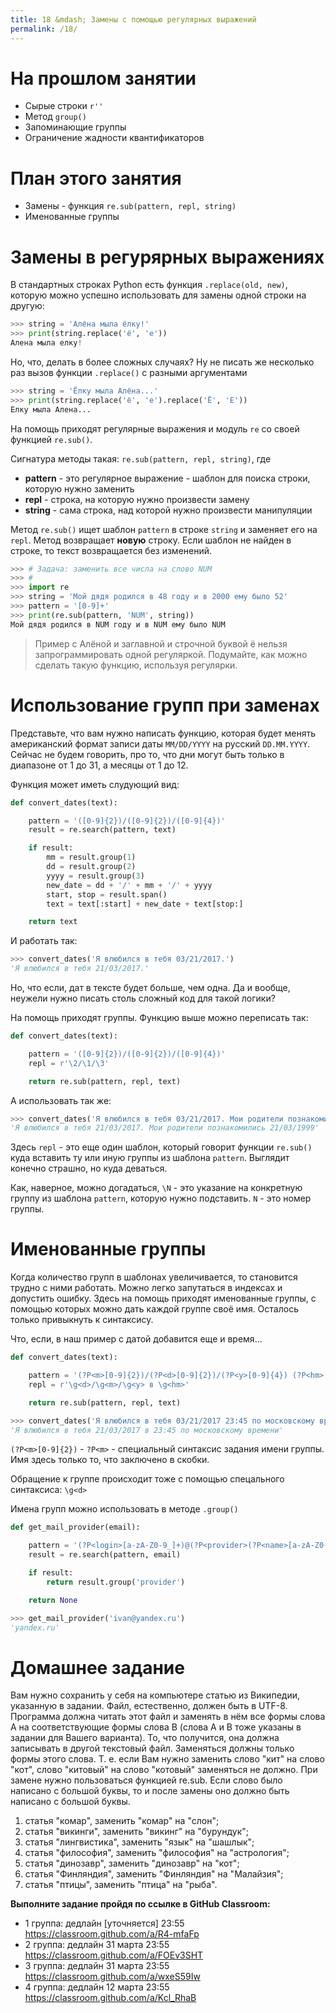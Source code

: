 ```yaml
---
title: 18 &mdash; Замены с помощью регулярных выражений
permalink: /18/
---
```


# На прошлом занятии

* Сырые строки `r''`
* Метод `group()`
* Запоминающие группы
* Ограничение жадности квантификаторов

# План этого занятия

* Замены - функция `re.sub(pattern, repl, string)`
* Именованные группы


# Замены в регурярных выражениях

В стандартных строках Python есть функция `.replace(old, new)`, которую можно успешно использовать для замены одной строки на другую:

```python
>>> string = 'Алёна мыла ёлку!'
>>> print(string.replace('ё', 'е'))
Алена мыла елку!
```

Но, что, делать в более сложных случаях? Ну не писать же несколько раз вызов функции `.replace()` с разными аргументами

```python
>>> string = 'Ёлку мыла Алёна...'
>>> print(string.replace('ё', 'е').replace('Ё', 'Е'))
Елку мыла Алена...
```

На помощь приходят регулярные выражения и модуль `re` со своей функцией `re.sub()`.

Сигнатура методы такая: `re.sub(pattern, repl, string)`, где

* **pattern** - это регулярное выражение - шаблон для поиска строки, которую нужно заменить
* **repl** - строка, на которую нужно произвести замену
* **string** - сама строка, над которой нужно произвести манипуляции

Метод `re.sub()` ищет шаблон `pattern` в строке `string` и заменяет его на `repl`.
Метод возвращает **новую** строку. Если шаблон не найден в строке, то текст возвращается без изменений.


```python
>>> # Задача: заменить все числа на слово NUM
>>> #
>>> import re
>>> string = 'Мой дядя родился в 48 году и в 2000 ему было 52'
>>> pattern = '[0-9]+'
>>> print(re.sub(pattern, 'NUM', string))
Мой дядя родился в NUM году и в NUM ему было NUM
```

> Пример с Алёной и заглавной и строчной буквой ё нельзя запрограммировать одной регуляркой. Подумайте, как можно сделать такую функцию, используя регулярки.


# Использование групп при заменах

Представьте, что вам нужно написать функцию, которая будет менять американский формат записи даты `MM/DD/YYYY` на русский `DD.MM.YYYY`. Сейчас не будем говорить, про то, что дни могут быть только в диапазоне от 1 до 31, а месяцы от 1 до 12.

Функция может иметь слудующий вид:

```python
def convert_dates(text):

    pattern = '([0-9]{2})/([0-9]{2})/([0-9]{4})'
    result = re.search(pattern, text)

    if result:
        mm = result.group(1)
        dd = result.group(2)
        yyyy = result.group(3)
        new_date = dd + '/' + mm + '/' + yyyy
        start, stop = result.span()
        text = text[:start] + new_date + text[stop:]

    return text
```

И работать так:

```python
>>> convert_dates('Я влюбился в тебя 03/21/2017.')
'Я влюбился в тебя 21/03/2017.'
```

Но, что если, дат в тексте будет больше, чем одна. Да и вообще, неужели нужно писать столь сложный код для такой логики?

На помощь приходят группы. Функцию выше можно переписать так:

```python
def convert_dates(text):

    pattern = '([0-9]{2})/([0-9]{2})/([0-9]{4})'
    repl = r'\2/\1/\3'

    return re.sub(pattern, repl, text)
```

А использовать так же:

```python
>>> convert_dates('Я влюбился в тебя 03/21/2017. Мои родители познакомились 03/21/1999')
'Я влюбился в тебя 21/03/2017. Мои родители познакомились 21/03/1999'
```

Здесь `repl` - это еще один шаблон, который говорит функции `re.sub()` куда вставить ту или иную группы из шаблона `pattern`. Выглядит конечно страшно, но куда деваться.

Как, наверное, можно догадаться, `\N` - это указание на конкретную группу из шаблона `pattern`, которую нужно подставить. `N` - это номер группы.


# Именованные группы

Когда количество групп в шаблонах увеличивается, то становится трудно с ними работать. Можно легко запутаться в индексах и допустить ошибку. Здесь на помощь приходят именованные группы, с помощью которых можно дать каждой группе своё имя. Осталось только привыкнуть к синтаксису.

Что, если, в наш пример с датой добавится еще и время...

```python
def convert_dates(text):

    pattern = '(?P<m>[0-9]{2})/(?P<d>[0-9]{2})/(?P<y>[0-9]{4}) (?P<hm>[0-9]{2}:[0-9]{2})'
    repl = r'\g<d>/\g<m>/\g<y> в \g<hm>'

    return re.sub(pattern, repl, text)
```

```python
>>> convert_dates('Я влюбился в тебя 03/21/2017 23:45 по московскому времени')
'Я влюбился в тебя 21/03/2017 в 23:45 по московскому времени'
```

`(?P<m>[0-9]{2})` - `?P<m>` - специальный синтаксис задания имени группы. Имя здесь только то, что заключено в скобки.

Обращение к группе происходит тоже с помощью спецального синтаксиса: `\g<d>`

Имена групп можно использовать в методе `.group()`

```python
def get_mail_provider(email):

    pattern = '(?P<login>[a-zA-Z0-9_]+)@(?P<provider>(?P<name>[a-zA-Z0-9_]+)\.(?P<domain>[a-zA-Z]+))'
    result = re.search(pattern, email)

    if result:
        return result.group('provider')

    return None
```

```python
>>> get_mail_provider('ivan@yandex.ru')
'yandex.ru'
```

# Домашнее задание

Вам нужно сохранить у себя на компьютере статью из Википедии, указанную в задании. Файл, естественно, должен быть в UTF-8. Программа должна читать этот файл и заменять в нём все формы слова A на соответствующие формы слова B (слова A и B тоже указаны в задании для Вашего варианта). То, что получится, она должна записывать в другой текстовый файл. Заменяться должны только формы этого слова. Т. е. если Вам нужно заменить слово "кит" на слово "кот", слово "китовый" на слово "котовый" заменяться не должно. При замене нужно пользоваться функцией re.sub. Если слово было написано с большой буквы, то и после замены оно должно быть написано с большой буквы.

1. статья "комар", заменить "комар" на "слон";
1. статья "викинги", заменить "викинг" на "бурундук";
1. статья "лингвистика", заменить "язык" на "шашлык";
1. статья "философия", заменить "философия" на "астрология";
1. статья "динозавр", заменить "динозавр" на "кот";
1. статья "Финляндия", заменить "Финляндия" на "Малайзия";
1. статья "птицы", заменить "птица" на "рыба".


**Выполните задание пройдя по ссылке в GitHub Classroom:**

- 1 группа: дедлайн [уточняется] 23:55 <https://classroom.github.com/a/R4-mfaFp>
- 2 группа: дедлайн 31 марта 23:55 <https://classroom.github.com/a/FOEv3SHT>
- 3 группа: дедлайн 31 марта 23:55 <https://classroom.github.com/a/wxeS59Iw>
- 4 группа: дедлайн 12 марта 23:55 <https://classroom.github.com/a/Kcl_RhaB>
